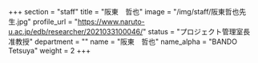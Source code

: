 +++
section = "staff"
title = "阪東　哲也"
image = "/img/staff/阪東哲也先生.jpg"
profile_url = "https://www.naruto-u.ac.jp/edb/researcher/2021033100046/"
status = "プロジェクト管理室長<br>准教授"
department = ""
name = "阪東　哲也"
name_alpha = "BANDO Tetsuya"
weight = 2
+++
